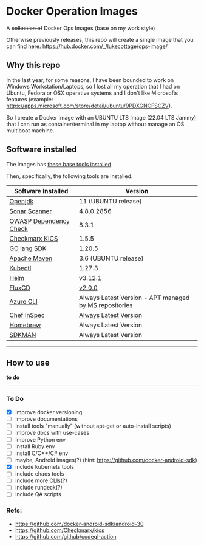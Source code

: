 # Docker Operation Images

A ~~collection of~~ Docker Ops Images (base on my work style)

Otherwise previously releases, this repo will create a single image that you can find here: 
https://hub.docker.com/_/lukecottage/ops-image/

## Why this repo

In the last year, for some reasons, I have been bounded to work on Windows Workstation/Laptops, so I lost all my operation that I had on Ubuntu, Fedora or OSX operative systems and I don't like Microsofts features (example: https://apps.microsoft.com/store/detail/ubuntu/9PDXGNCFSCZV).

So I create a Docker image with an UBUNTU LTS Image (22.04 LTS Jammy) that I can run as container/terminal in my laptop without manage an OS multiboot machine.

## Software installed

The images has [these base tools installed](./scripts/requirements.sh)

Then, specifically, the following tools are installed.

| Software Installed | Version |
|-----|-----|
| [Openjdk](https://openjdk.org/) | 11 (UBUNTU release) |
| [Sonar Scanner](https://docs.sonarqube.org/latest/analysis/scan/sonarscanner/) | 4.8.0.2856 |
| [OWASP Dependency Check](https://jeremylong.github.io/DependencyCheck/) | 8.3.1 |
| [Checkmarx KICS](https://kics.io/) | 1.5.5 |
| [GO lang SDK](https://go.dev/) | 1.20.5 |
| [Apache Maven](https://maven.apache.org/) | 3.6 (UBUNTU release) |
| [Kubectl](https://kubernetes.io/docs/tasks/tools/) | 1.27.3 |
| [Helm](https://helm.sh/docs/intro/install/) | v3.12.1 |
| [FluxCD](https://fluxcd.io/flux/installation/) | [v2.0.0](https://github.com/fluxcd/flux2/releases/tag/v2.0.0) |
| [Azure CLI](https://learn.microsoft.com/it-it/cli/azure/install-azure-cli-linux?pivots=apt) | Always Latest Version - APT managed by MS repositories |
| [Chef InSpec](https://www.chef.io/products/chef-inspec) | [Always Latest Version](https://docs.chef.io/inspec/install/#cli-1) |
| [Homebrew](https://brew.sh/index_it) | Always Latest Version |
| [SDKMAN](https://sdkman.io/install) | Always Latest Version |

---

## How to use

**to do**

---

### To Do

- [x] Improve docker versioning
- [ ] Improve documentations
- [ ] Install tools "manually" (without apt-get or auto-install scripts)
- [ ] Improve docs with use-cases
- [ ] Improve Python env
- [ ] Install Ruby env
- [ ] Install C/C++/C# env
- [ ] maybe, Android images(?) (hint: https://github.com/docker-android-sdk)
- [x] include kubernets tools
- [ ] include chaos tools
- [ ] include more CLIs(?)
- [ ] include rundeck(?)
- [ ] include QA scripts

### Refs:

 - https://github.com/docker-android-sdk/android-30
 - https://github.com/Checkmarx/kics
 - https://github.com/github/codeql-action
